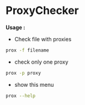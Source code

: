 # ProxyChecker

**Usage :**
* Check file with proxies
```bash
prox -f filename
```

* check only one proxy
```bash
prox -p proxy
```

* show this menu
```bash
prox --help
```

